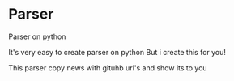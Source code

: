 # Parser
Parser on python

It's very easy to create parser on python
But i create this for you!

This parser copy news with gituhb url's and show its to you
